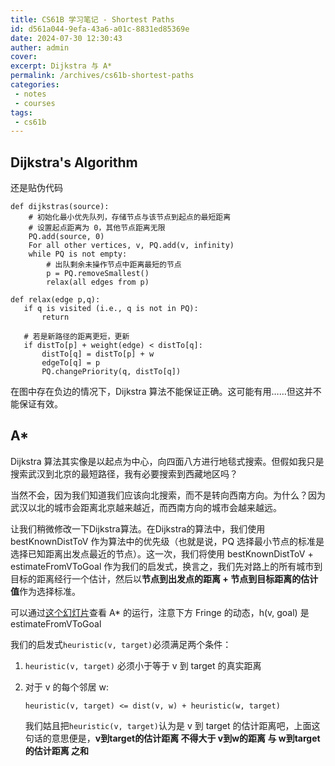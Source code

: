 ```yaml
---
title: CS61B 学习笔记 - Shortest Paths
id: d561a044-9efa-43a6-a01c-8831ed85369e
date: 2024-07-30 12:30:43
auther: admin
cover: 
excerpt: Dijkstra 与 A*
permalink: /archives/cs61b-shortest-paths
categories:
 - notes
 - courses
tags: 
 - cs61b
---
```


## Dijkstra's Algorithm

还是贴伪代码

    def dijkstras(source):
        # 初始化最小优先队列，存储节点与该节点到起点的最短距离
        # 设置起点距离为 0，其他节点距离无限
        PQ.add(source, 0) 
        For all other vertices, v, PQ.add(v, infinity)
        while PQ is not empty:
            # 出队剩余未操作节点中距离最短的节点
            p = PQ.removeSmallest()
            relax(all edges from p)
    
    def relax(edge p,q):
       if q is visited (i.e., q is not in PQ):
           return
        
       # 若是新路径的距离更短，更新
       if distTo[p] + weight(edge) < distTo[q]:
           distTo[q] = distTo[p] + w
           edgeTo[q] = p
           PQ.changePriority(q, distTo[q])
    

在图中存在负边的情况下，Dijkstra 算法不能保证正确。这可能有用……但这并不能保证有效。

  

## A\*

Dijkstra 算法其实像是以起点为中心，向四面八方进行地毯式搜索。但假如我只是搜索武汉到北京的最短路径，我有必要搜索到西藏地区吗？

当然不会，因为我们知道我们应该向北搜索，而不是转向西南方向。为什么？因为武汉以北的城市会距离北京越来越近，而西南方向的城市会越来越远。

让我们稍微修改一下Dijkstra算法。在Dijkstra的算法中，我们使用 bestKnownDistToV 作为算法中的优先级（也就是说，PQ 选择最小节点的标准是选择已知距离出发点最近的节点）。这一次，我们将使用 bestKnownDistToV + estimateFromVToGoal 作为我们的启发式，换言之，我们先对路上的所有城市到目标的距离经行一个估计，然后以**节点到出发点的距离 + 节点到目标距离的估计值**作为选择标准。

可以通过[这个幻灯片](https://docs.qq.com/slide/DR0dQRXpPeE5vbm9k)查看 A\* 的运行，注意下方 Fringe 的动态，h(v, goal) 是 estimateFromVToGoal

我们的启发式`heuristic(v, target)`必须满足两个条件：

1.  `heuristic(v, target)` 必须小于等于 v 到 target 的真实距离
    
2.  对于 v 的每个邻居 w:
    
        heuristic(v, target) <= dist(v, w) + heuristic(w, target)
        
    
    我们姑且把`heuristic(v, target)`认为是 v 到 target 的估计距离吧，上面这句话的意思便是，**v到target的估计距离 不得大于 v到w的距离 与 w到target的估计距离 之和**